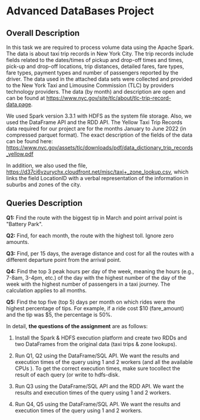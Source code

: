 # Advanced DataBases Project

## Overall Description

In this task we are required to process volume data using the Apache Spark. 
The data is about taxi trip records in New York City. The trip records include fields related to the dates/times of pickup and drop-off times and times, pick-up and drop-off locations, trip distances, detailed fares, fare types, fare types, payment types and number of passengers reported by the driver. 
The data used in the attached data sets were collected and provided to the New York Taxi and Limousine Commission (TLC) by providers technology providers. The data (by month) and description are open and can be found at https://www.nyc.gov/site/tlc/about/tlc-trip-record-data.page.

We used Spark version 3.3.1 with HDFS as the system file storage. Also, we used the DataFrame API  and the RDD API.
The Yellow Taxi Trip Records data required for our project are for the months 
January to June 2022 (in compressed parquet format). The exact description of the fields of the data can be found here:
https://www.nyc.gov/assets/tlc/downloads/pdf/data_dictionary_trip_records_yellow.pdf

In addition, we also used the file, https://d37ci6vzurychx.cloudfront.net/misc/taxi+_zone_lookup.csv, which links the field LocationID with a verbal representation of the information in suburbs and zones of the city.

## Queries Description

**Q1:**   Find the route with the biggest tip in March and point arrival point is "Battery Park". 

**Q2:**   Find, for each month, the route with the highest toll. Ignore zero amounts. 

**Q3:**   Find, per 15 days, the average distance and cost for all the routes with a different departure point from the arrival point. 

**Q4:** Find the top 3 peak hours per day of the week, meaning the hours (e.g., 7-8am, 3-4pm, etc.) of the day with the highest number of the day of the week with the highest number of passengers in a taxi journey. The calculation applies to all months.

**Q5:** Find the top five (top 5) days per month on which rides were the highest percentage of tips. For example, if a ride cost $10 (fare_amount) and the tip was $5, the percentage is 50%.

In detail, **the questions of the assignment** are as follows:

1. Install the Spark & HDFS execution platform and create two RDDs and two DataFrames from the original data (taxi trips & zone lookups).

2. Run Q1, Q2 using the DataFrame/SQL API. We want the results and execution times of the query using 1 and 2 workers (and all the available CPUs ). To get the correct execution times, make sure tocollect the result of each query (or write to hdfs-disk.

3. Run Q3 using the DataFrame/SQL API and the RDD API. We want the results and execution times of the query using 1 and 2 workers. 

4. Run Q4, Q5 using the DataFrame/SQL API. We want the results and execution times of the query using 1 and 2 workers.
